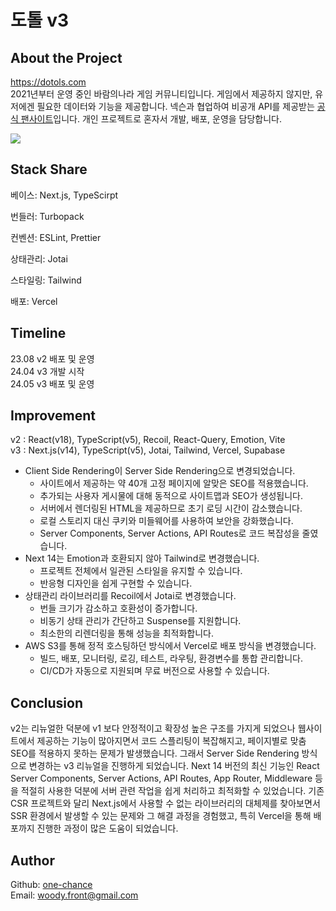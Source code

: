 # 도톨 v3

## About the Project

https://dotols.com<br/>
2021년부터 운영 중인 바람의나라 게임 커뮤니티입니다. 게임에서 제공하지 않지만, 유저에겐 필요한 데이터와 기능을 제공합니다. 넥슨과 협업하여 비공개 API를 제공받는 [공식 팬사이트](https://baram.nexon.com/FanSite/List)입니다. 개인 프로젝트로 혼자서 개발, 배포, 운영을 담당합니다.

<img src="https://asset.dotols.com/image/termsofservice.png" style="max-width:600px" />

## Stack Share

베이스: Next.js, TypeScirpt

번들러: Turbopack

컨벤션: ESLint, Prettier

상태관리: Jotai

스타일링: Tailwind

배포: Vercel

## Timeline

23.08 v2 배포 및 운영<br />
24.04 v3 개발 시작<br />
24.05 v3 배포 및 운영

## Improvement

v2 : React(v18), TypeScript(v5), Recoil, React-Query, Emotion, Vite <br/>
v3 : Next.js(v14), TypeScript(v5), Jotai, Tailwind, Vercel, Supabase <br/>

- Client Side Rendering이 Server Side Rendering으로 변경되었습니다.
  - 사이트에서 제공하는 약 40개 고정 페이지에 알맞은 SEO를 적용했습니다.
  - 추가되는 사용자 게시물에 대해 동적으로 사이트맵과 SEO가 생성됩니다.
  - 서버에서 렌더링된 HTML을 제공하므로 초기 로딩 시간이 감소했습니다.
  - 로컬 스토리지 대신 쿠키와 미들웨어를 사용하여 보안을 강화했습니다.
  - Server Components, Server Actions, API Routes로 코드 복잡성을 줄였습니다.
- Next 14는 Emotion과 호환되지 않아 Tailwind로 변경했습니다.
  - 프로젝트 전체에서 일관된 스타일을 유지할 수 있습니다.
  - 반응형 디자인을 쉽게 구현할 수 있습니다.
- 상태관리 라이브러리를 Recoil에서 Jotai로 변경했습니다.
  - 번들 크기가 감소하고 호환성이 증가합니다.
  - 비동기 상태 관리가 간단하고 Suspense를 지원합니다.
  - 최소한의 리렌더링을 통해 성능을 최적화합니다.
- AWS S3를 통해 정적 호스팅하던 방식에서 Vercel로 배포 방식을 변경했습니다.
  - 빌드, 배포, 모니터링, 로깅, 테스트, 라우팅, 환경변수를 통합 관리합니다.
  - CI/CD가 자동으로 지원되며 무료 버전으로 사용할 수 있습니다.

## Conclusion

v2는 리뉴얼한 덕분에 v1 보다 안정적이고 확장성 높은 구조를 가지게 되었으나 웹사이트에서 제공하는 기능이 많아지면서 코드 스플리팅이 복잡해지고, 페이지별로 맞춤 SEO를 적용하지 못하는 문제가 발생했습니다. 그래서 Server Side Rendering 방식으로 변경하는 v3 리뉴얼을 진행하게 되었습니다. Next 14 버전의 최신 기능인 React Server Components, Server Actions, API Routes, App Router, Middleware 등을 적절히 사용한 덕분에 서버 관련 작업을 쉽게 처리하고 최적화할 수 있었습니다. 기존 CSR 프로젝트와 달리 Next.js에서 사용할 수 없는 라이브러리의 대체제를 찾아보면서 SSR 환경에서 발생할 수 있는 문제와 그 해결 과정을 경험했고, 특히 Vercel을 통해 배포까지 진행한 과정이 많은 도움이 되었습니다.

## Author

Github: [one-chance](https://github.com/one-chance)<br/>
Email: woody.front@gmail.com
